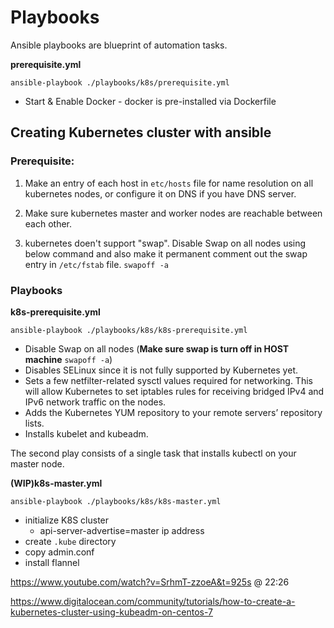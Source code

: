 # Playbooks
Ansible playbooks are blueprint of automation tasks.

**prerequisite.yml**
```shell
ansible-playbook ./playbooks/k8s/prerequisite.yml
```
* Start & Enable Docker - docker is pre-installed via Dockerfile


## Creating Kubernetes cluster with ansible

### Prerequisite:

1. Make an entry of each host in `etc/hosts` file for name resolution on all kubernetes nodes,
or configure it on DNS if you have DNS server.

2. Make sure kubernetes master and worker nodes are reachable between each other.
3. kubernetes doen't support "swap". Disable Swap on all nodes using below command and also make it permanent comment out the swap entry in `/etc/fstab` file.
`swapoff -a`

### Playbooks

**k8s-prerequisite.yml**
```shell
ansible-playbook ./playbooks/k8s/k8s-prerequisite.yml
```
* Disable Swap on all nodes (**Make sure swap is turn off in HOST machine** `swapoff -a`)
* Disables SELinux since it is not fully supported by Kubernetes yet.
* Sets a few netfilter-related sysctl values required for networking. This will allow Kubernetes to set iptables rules for receiving bridged IPv4 and IPv6 network traffic on the nodes.
* Adds the Kubernetes YUM repository to your remote servers’ repository lists.
* Installs kubelet and kubeadm.

The second play consists of a single task that installs kubectl on your master node.

**(WIP)k8s-master.yml** 
```shell
ansible-playbook ./playbooks/k8s/k8s-master.yml
```

* initialize K8S cluster
    * api-server-advertise=master ip address
* create `.kube` directory
* copy admin.conf
* install flannel

https://www.youtube.com/watch?v=SrhmT-zzoeA&t=925s @ 22:26



https://www.digitalocean.com/community/tutorials/how-to-create-a-kubernetes-cluster-using-kubeadm-on-centos-7